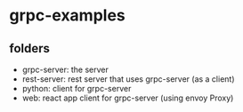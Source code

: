 # grpc-examples

## folders

- grpc-server: the server
- rest-server: rest server that uses grpc-server (as a client)
- python: client for grpc-server
- web: react app client for grpc-server (using envoy Proxy) 
